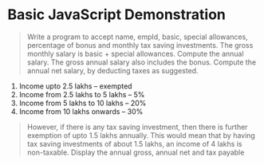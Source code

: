 # Basic JavaScript Demonstration

> Write a program to accept name, empId, basic, special allowances, percentage of bonus and monthly tax saving investments. The gross monthly salary is basic + special allowances. Compute the annual salary. The gross annual salary also includes
 the bonus. Compute the annual net salary, by deducting taxes as suggested.

1. Income upto 2.5 lakhs – exempted
2. Income from 2.5 lakhs to 5 lakhs – 5%
3. Income from 5 lakhs to 10 lakhs – 20%
4. Income from 10 lakhs onwards – 30%

> However, if there is any tax saving investment, then there is further exemption of upto 1.5 lakhs annually. This would mean that by having tax saving investments of about 1.5 lakhs, an income of 4 lakhs is non-taxable. Display the annual gross, annual net and tax payable

